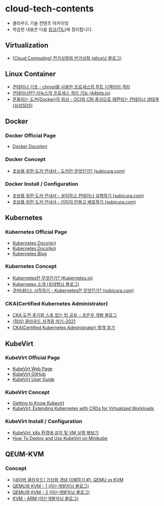# cloud-tech-contents

- 클라우드 기술 컨텐츠 아카이빙
- 학습한 내용은 다음 [링크(TIL)](https://til.sieumn.com/virtualization)에 정리합니다.

## Virtualization 

- [[Cloud Computing] 전가상화와 반가상화 (alice님 블로그)](https://m.blog.naver.com/alice_k106/220218878967)

## Linux Container

- [컨테이너 기초 - chroot를 사용한 프로세스의 루트 디렉터리 격리](https://www.44bits.io/ko/post/change-root-directory-by-using-chroot)
- [컨테이너란? 리눅스의 프로세스 격리 기능 (44bits.io)](https://www.44bits.io/ko/keyword/linux-container#리눅스-네임스페이스linux-namespace)
- [흔들리는 도커(Docker)의 위상 - OCI와 CRI 중심으로 재편되는 컨테이너 생태계(삼성SDS)](https://post.naver.com/viewer/postView.nhn?volumeNo=28882881)

## Docker

### Docker Official Page

- [Docker Docs(en)](https://docs.docker.com)

### Docker Concept

- [초보를 위한 도커 안내서 - 도커란 무엇인가? (subicura.com)](https://subicura.com/2017/01/19/docker-guide-for-beginners-1.html)

### Docker Install / Configuration

- [초보를 위한 도커 안내서 - 설치하고 컨테이너 실행하기 (subicura.com)](https://subicura.com/2017/01/19/docker-guide-for-beginners-2.html)
- [초보를 위한 도커 안내서 - 이미지 만들고 배포하기 (subicura.com)](https://subicura.com/2017/02/10/docker-guide-for-beginners-create-image-and-deploy.html)

## Kubernetes

### Kubernetes Official Page

- [Kubernetes Docs(en)](https://kubernetes.io/docs/home/)
- [Kubernetes Docs(ko)](https://kubernetes.io/ko/docs/)
- [Kubernetes Blog](https://kubernetes.io/blog/)

### Kubernetes Concept

- [Kubernetes란 무엇인가? (Kubernetes.io)](https://kubernetes.io/ko/docs/concepts/overview/what-is-kubernetes/)
- [Kubernetes 소개 (조대협님 블로그)](https://bcho.tistory.com/1255)
- [쿠버네티스 시작하기 - Kubernetes란 무엇인가? (subicura.com)](https://subicura.com/2019/05/19/kubernetes-basic-1.html)

### CKA(Certified Kubernetes Administrator)

- [CKA 도전 후기와 스포 없는 팁 공유 :: 조은우 개발 블로그](https://jonnung.dev/kubernetes/2020/08/24/cka-challenge-and-spoiler-free-tips/)
- [(정리) 클라우드 자격증 따기-2021](https://brunch.co.kr/@topasvga/1534)
- [CKA(Certified Kubernetes Administrator) 합격 후기](https://hyanghope.tistory.com/576)

## KubeVirt

### KubeVirt Official Page

- [KubeVirt Web Page](https://kubevirt.io/)
- [KubeVirt GitHub](https://github.com/kubevirt/kubevirt)
- [KubeVirt User Guide](https://kubevirtlegacy.gitbook.io/user-guide/)

### KubeVirt Concept

- [Getting to Know Kubevirt](https://kubernetes.io/blog/2018/05/22/getting-to-know-kubevirt/)
- [KubeVirt: Extending Kubernetes with CRDs for Virtualized Workloads](https://kubernetes.io/blog/2018/07/27/kubevirt-extending-kubernetes-with-crds-for-virtualized-workloads/)

### KubeVirt Install / Configuration

- [KubeVirt: k8s 환경에 설치 및 VM 실행 해보기](https://yjwang.tistory.com/149)
- [How To Deploy and Use KubeVirt on Minikube](https://computingforgeeks.com/how-to-deploy-and-use-kubevirt-on-minikube/)

## QEUM-KVM

### Concept

- [[네이버 클라우드] 가상화 개념 이해하기 #1, QEMU vs KVM](https://medium.com/naver-cloud-platform/네이버클라우드-기술-경험-가상화-개념-이해하기-1-qemu-vs-kvm-962113641799)
- [QEMU와 KVM - 1 (아는개발자님 블로그)](https://selfish-developer.com/entry/QEMU와-KVM-1?category=825819)
- [QEMU와 KVM - 2 (아는개발자님 블로그)](https://selfish-developer.com/entry/QEMU와-KVM-2?category=825819)
- [KVM - ARM (아는개발자님 블로그)](https://selfish-developer.com/entry/KVM-ARM?category=825819)